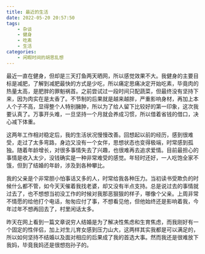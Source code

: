 ```yaml
---
title: 最近的生活
date: 2022-05-20 20:57:50
tags:
    - 杂谈
    - 健身
    - 吃素
    - 生活
categories: 
    - 闲暇时间的胡思乱想
---
```


最近一直在健身，但却是三天打鱼两天晒网，所以感觉效果不大。我健身的主要目标是减肥，了解到减肥最快的方式是少吃，所以痛定思痛决定开始吃素，毕竟肉的热量太高，是肥胖的罪魁祸首。之前尝试过一段时间只配蔬菜，但最终没有坚持下来，因为肉实在是太香了。不节制的后果就是越来越胖，严重影响身材，再加上本人个子不高，显得整个人特别臃肿，所以为了给人留下比较好的第一印象，这次我要认真了。万事开头难，一旦坚持一个月就会养成习惯，所以借着省钱的借口，决心减下体重。

这两年工作相对稳定后，我的生活状况慢慢改善。回想起以前的经历，感到很难受，走过了太多弯路，身边又没有一个女伴，思想状态也变得极端，时常感到孤独。随着年龄增长，对很多事情失去了兴趣，也很难再去追求爱情。目前最担心的事情是收入太少，没钱确实是一种非常难受的感觉。年轻时还好，一人吃饱全家不饿，但到了结婚的年龄，涉及到各种攀比。

我的父亲是个非常胆小怕事话又多的人，时常给我各种压力。当初读书受欺负的时候什么都不管，如今天天催着我找老婆，却又没有半点支持。总是说过去的事情就过去了，也不想想当初没工作的时候对我那恶狠狠的样子，哪像个父亲。上周非常不情愿的给他打个电话，匆匆应付了事，不想看见他，但他始终还是影响着我，今年过年不想再回去了，村里闲话太多。

昨天在网上看到一篇文章说穷人结婚是为了解决性焦虑和生育焦虑，而我刚好有一个固定的性伴侣，加上对生儿育女感到压力山大，这两样其实我都是可以满足的，所以如何坚持不结婚以及面对相应的后果成了我的首选大事。然而我还是很难放下我妈，毕竟我妈还是很想抱孙子的。

